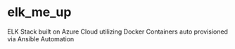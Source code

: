 # elk_me_up
ELK Stack built on Azure Cloud utilizing Docker Containers auto provisioned via Ansible Automation 
